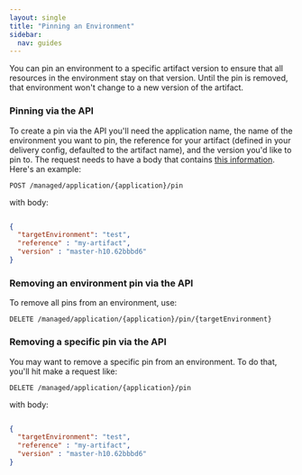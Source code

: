 ```yaml
---
layout: single
title: "Pinning an Environment"
sidebar:
  nav: guides
---
```




You can pin an environment to a specific artifact version to ensure that all resources in the environment stay on that version.
Until the pin is removed, that environment won't change to a new version of the artifact.


### Pinning via the API

To create a pin via the API you'll need the application name, the name of the environment you want to pin, the reference for your artifact (defined in your delivery config, defaulted to the artifact name), and the version you'd like to pin to.
The request needs to have a body that contains [this information](https://github.com/spinnaker/gate/blob/master/gate-core/src/main/groovy/com/netflix/spinnaker/gate/model/manageddelivery/EnvironmentArtifactPin.java). 
Here's an example:

`POST /managed/application/{application}/pin`

with body: 
```json

{
  "targetEnvironment": "test",
  "reference" : "my-artifact",
  "version" : "master-h10.62bbbd6"
}
```


### Removing an environment pin via the API

To remove all pins from an environment, use:

`DELETE /managed/application/{application}/pin/{targetEnvironment}`


### Removing a specific pin via the API

You may want to remove a specific pin from an environment. To do that, you'll hit make a request like:

`DELETE /managed/application/{application}/pin`

with body: 
```json

{
  "targetEnvironment": "test",
  "reference" : "my-artifact",
  "version" : "master-h10.62bbbd6"
}
```










